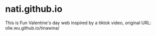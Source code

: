# nati.github.io

This is Fun Valentine's day web inspired by a tiktok video,
original URL: olie.wu.github.io/tinawina/
